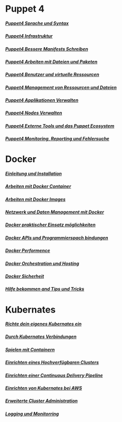 # Puppet 4

##### [Puppet4 Sprache und Syntax](../puppet4-basics)
##### [Puppet4 Infrastruktur](../puppet4-infrastruktur)
##### [Puppet4 Bessere Manifests Schreiben](../puppet4-bessere-manifests)
##### [Puppet4 Arbeiten mit Dateien und Paketen](../puppet4-datein-packete)
##### [Puppet4 Benutzer und virtuelle Ressourcen](../puppet4-benutzer-virtuelleressourcen)
##### [Puppet4 Management von Ressourcen und Dateien](../puppet4-ressourcen-datein)
##### [Puppet4 Applikationen Verwalten](../puppet4-applikationen)
##### [Puppet4 Nodes Verwalten](../puppet4-nodes)
##### [Puppet4 Externe Tools und das Puppet Ecosystem](../puppet4-externe-tools-ecosystem)
##### [Puppet4 Monitoring, Reporting und Fehlersuche](../puppet-monitorin-reporting-fehlersuche)

# Docker

##### [Einleitung und Installation](../docker-einleitung-und-Installation)
##### [Arbeiten mit Docker Container](../docker-arbeiten-mit-docker)
##### [Arbeiten mit Docker Images](../docker-arbeiten-mit-docker-images)
##### [Netzwerk und Daten Management mit Docker](../docker-daten-mgmnt)
##### [Docker praktischer Einsatz möglichkeiten](../docker-praktischer-einsatz)
##### [Docker APIs und Programmierspach bindungen](../docker-api-programmierung)
##### [Docker Performence](../docker-performence)
##### [Docker Orchestration und Hosting](../docker-Orchestration-hosting)
##### [Docker Sicherheit](../docker-sicherheit)
##### [Hilfe bekommen and Tips und Tricks](../docker-hilfe-tips-tricks)

# Kubernates

##### [Richte dein eigenes Kubernates ein](../kubernates-einrichten)
##### [Durch Kubernates Verbindungen](../kubernates-konzepte)
##### [Spielen mit Containern](../kubernates-container)
##### [Einrichten eines Hochverfügbaren Clusters](../kubernates-ha-einrichten)
##### [Einrichten einer Continuous Delivery Pipeline](../kubernates-cd-pipline)
##### [Einrichten von Kubernates bei AWS](../kubernates-aws-einrichten)
##### [Erweiterte Cluster Administration](../kubernates-adv-administration)
##### [Logging und Monitorring](../kubernates-logging-monitorring)

